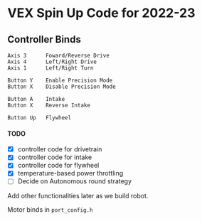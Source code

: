 # VEX Spin Up Code for 2022-23

## Controller Binds

```
Axis 3      Foward/Reverse Drive
Axis 4		Left/Right Drive
Axis 1      Left/Right Turn

Button Y 	Enable Precision Mode
Button X	Disable Precision Mode

Button A	Intake
Button X	Reverse Intake 

Button Up	Flywheel
```

#### TODO
- [x] controller code for drivetrain 
- [x] controller code for intake
- [x] controller code for flywheel
- [x] temperature-based power throttling
- [ ] Decide on Autonomous round strategy

Add other functionalities later as we build robot. 

Motor binds in `port_config.h`

